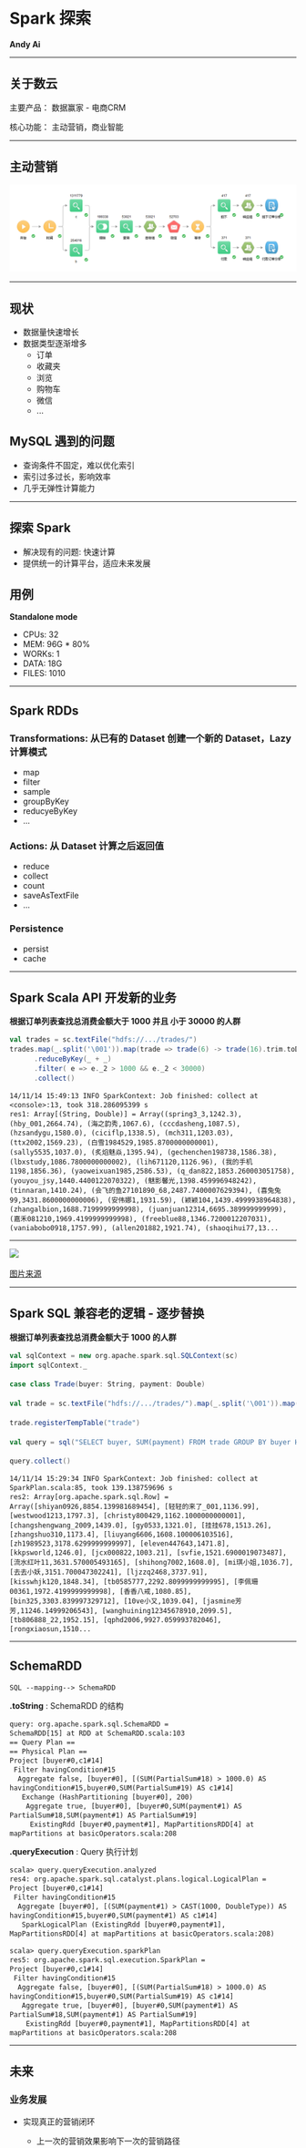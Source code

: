 <h1 style="padding-top:150px" class="text-center">Spark 探索</h1>
<p class="text-center"><strong>Andy Ai</strong></p>

---

## 关于数云

主要产品： 数据赢家 - 电商CRM

核心功能： 主动营销，商业智能

---

## 主动营销

![](https://raw.githubusercontent.com/aiyanbo/scala-meetup-2014-11-16/master/images/ccms-nodes.png)
<!-- 精准筛选用户 -> 确定营销内容 -> 选择营销渠道 -> 选择营销时间并执行 -> 获得响应数据 -> 生成效果报告 -->

---

## 现状

- 数据量快速增长
- 数据类型逐渐增多
  - 订单
  - 收藏夹
  - 浏览
  - 购物车
  - 微信
  - ...

## MySQL 遇到的问题

- 查询条件不固定，难以优化索引
- 索引过多过长，影响效率
- 几乎无弹性计算能力

---

## 探索 Spark

- 解决现有的问题: 快速计算
- 提供统一的计算平台，适应未来发展

## 用例

**Standalone mode**

- CPUs: 32
- MEM: 96G * 80%
- WORKs: 1
- DATA: 18G
- FILES: 1010

---

## Spark RDDs

### Transformations: 从已有的 Dataset 创建一个新的 Dataset，Lazy 计算模式

- map
- filter
- sample
- groupByKey
- reducyeByKey
- ...

### Actions: 从 Dataset 计算之后返回值

- reduce
- collect
- count
- saveAsTextFile
- ...

### Persistence

- persist
- cache

---

## Spark Scala API 开发新的业务

**根据订单列表查找总消费金额大于 1000 并且 小于 30000 的人群**

```scala
val trades = sc.textFile("hdfs://.../trades/")
trades.map(_.split('\001')).map(trade => trade(6) -> trade(16).trim.toDouble)
      .reduceByKey(_ + _)
      .filter( e => e._2 > 1000 && e._2 < 30000)
      .collect()
```

```
14/11/14 15:49:13 INFO SparkContext: Job finished: collect at <console>:13, took 318.286095399 s
res1: Array[(String, Double)] = Array((spring3_3,1242.3), (hby_001,2664.74), (海之韵秀,1067.6), (cccdasheng,1087.5), (hzsandygu,1580.0), (ciciflp,1338.5), (mch311,1203.03), (ttx2002,1569.23), (白雪1984529,1985.8700000000001), (sally5535,1037.0), (炙焰魅焱,1395.94), (gechenchen198738,1586.38), (lbxstudy,1086.7800000000002), (lih671120,1126.96), (我的手机1198,1856.36), (yaoweixuan1985,2586.53), (q_dan822,1853.260003051758), (youyou_jsy,1440.4400122070322), (魅影馨光,1398.459996948242), (tinnaran,1410.24), (会飞的鱼27101890_68,2487.7400007629394), (喜兔兔99,3431.8600000000006), (安伟娜1,1931.59), (颖颖104,1439.4999938964838), (zhangalbion,1688.7199999999998), (juanjuan12314,6695.389999999999), (嘉禾081210,1969.4199999999998), (freeblue88,1346.7200012207031), (vaniabobo0918,1757.99), (allen201882,1921.74), (shaoqihui77,13...
```

---

![](https://raw.githubusercontent.com/aiyanbo/databricks-spark-knowledge-base-zh-cn/master/images/reduce_by.png)

[图片来源](http://databricks.gitbooks.io/databricks-spark-knowledge-base/content/best_practices/prefer_reducebykey_over_groupbykey.html)

---

## Spark SQL 兼容老的逻辑 - 逐步替换

**根据订单列表查找总消费金额大于 1000 的人群**

```scala
val sqlContext = new org.apache.spark.sql.SQLContext(sc)
import sqlContext._

case class Trade(buyer: String, payment: Double)

val trade = sc.textFile("hdfs://.../trades/").map(_.split('\001')).map(t => Trade(t(6), t(16).trim.toDouble))

trade.registerTempTable("trade")

val query = sql("SELECT buyer, SUM(payment) FROM trade GROUP BY buyer HAVING SUM(payment) > 1000")

query.collect()

```

```
14/11/14 15:29:34 INFO SparkContext: Job finished: collect at SparkPlan.scala:85, took 139.138759696 s
res2: Array[org.apache.spark.sql.Row] = Array([shiyan0926,8854.139981689454], [轻轻的来了_001,1136.99], [westwood1213,1797.3], [christy800429,1162.1000000000001], [changshengwang_2009,1439.0], [gy0533,1321.0], [挂挂678,1513.26], [zhangshuo310,1173.4], [liuyang6606,1608.100006103516], [zh1989523,3178.6299999999997], [eleven447643,1471.8], [kkpsworld,1246.0], [jcx000822,1003.21], [svfie,1521.6900019073487], [流水红叶11,3631.570005493165], [shihong7002,1608.0], [mi琪小姐,1036.7], [去去小妖,3151.700047302241], [ljzzq2468,3737.91], [kisswhjk120,1848.34], [tb0585777,2292.8099999999995], [李佩珊00361,1972.4199999999998], [香香八戒,1080.85], [bin325,3303.839997329712], [10ve小又,1039.04], [jasmine芳芳,11246.14999206543], [wanghuining12345678910,2099.5], [tb806888_22,1952.15], [qphd2006,9927.059993782046], [rongxiaosun,1510...
```

---

## SchemaRDD

```
SQL --mapping--> SchemaRDD
```

**.toString** : SchemaRDD 的结构

```
query: org.apache.spark.sql.SchemaRDD = 
SchemaRDD[15] at RDD at SchemaRDD.scala:103
== Query Plan ==
== Physical Plan ==
Project [buyer#0,c1#14]
 Filter havingCondition#15
  Aggregate false, [buyer#0], [(SUM(PartialSum#18) > 1000.0) AS havingCondition#15,buyer#0,SUM(PartialSum#19) AS c1#14]
   Exchange (HashPartitioning [buyer#0], 200)
    Aggregate true, [buyer#0], [buyer#0,SUM(payment#1) AS PartialSum#18,SUM(payment#1) AS PartialSum#19]
     ExistingRdd [buyer#0,payment#1], MapPartitionsRDD[4] at mapPartitions at basicOperators.scala:208
```

**.queryExecution** : Query 执行计划

```
scala> query.queryExecution.analyzed
res4: org.apache.spark.sql.catalyst.plans.logical.LogicalPlan = 
Project [buyer#0,c1#14]
 Filter havingCondition#15
  Aggregate [buyer#0], [(SUM(payment#1) > CAST(1000, DoubleType)) AS havingCondition#15,buyer#0,SUM(payment#1) AS c1#14]
   SparkLogicalPlan (ExistingRdd [buyer#0,payment#1], MapPartitionsRDD[4] at mapPartitions at basicOperators.scala:208)
```

```
scala> query.queryExecution.sparkPlan
res5: org.apache.spark.sql.execution.SparkPlan = 
Project [buyer#0,c1#14]
 Filter havingCondition#15
  Aggregate false, [buyer#0], [(SUM(PartialSum#18) > 1000.0) AS havingCondition#15,buyer#0,SUM(PartialSum#19) AS c1#14]
   Aggregate true, [buyer#0], [buyer#0,SUM(payment#1) AS PartialSum#18,SUM(payment#1) AS PartialSum#19]
    ExistingRdd [buyer#0,payment#1], MapPartitionsRDD[4] at mapPartitions at basicOperators.scala:208
```

---

## 未来

### 业务发展

- 实现真正的营销闭环
  
  * 上一次的营销效果影响下一次的营销路径

- 更加智能的使用体验

  * 自动计算营销时间
  * 实时的营销效果预测

- 商业智能与营销紧密结合

  * 个性化智能推荐

- MLib 分析订单评价

### 技术发展

- 使用 Spark Streaming 进行流计算
- 使用 Spark MLib 进行相似度分析

---

<h1 style="padding-top:150px" class="text-center">Thanks</h1>

<div class="text-center">
  <img style="width:400px; height:400px" src="http://api.qrserver.com/v1/create-qr-code/?color=000000&amp;bgcolor=FFFFFF&amp;data=http%3A%2F%2Fweibo.com%2Faiyboo&amp;qzone=1&amp;margin=0&amp;size=400x400&amp;ecc=L" alt="qr code" />
<div>
